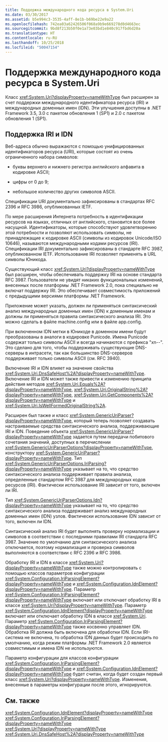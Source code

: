 ```yaml
---
title: Поддержка международного кода ресурса в System.Uri
ms.date: 03/30/2017
ms.assetid: b5e994c3-3535-4aff-8e1b-b69be22e9a22
ms.openlocfilehash: 742ea03a62426506f068a9b9e669278d0d4663ec
ms.sourcegitcommit: 9bd8f213b50f0e1a73e03bd1e840c917fbd6d20a
ms.translationtype: HT
ms.contentlocale: ru-RU
ms.lasthandoff: 10/25/2018
ms.locfileid: "50047154"
---
```

# <a name="international-resource-identifier-support-in-systemuri"></a>Поддержка международного кода ресурса в System.Uri
Класс <xref:System.Uri?displayProperty=nameWithType> был расширен за счет поддержки международного идентификатора ресурса (IRI) и международных доменных имен (IDN). Эти улучшения доступны в .NET Framework 3.5, 3.0 с пакетом обновления 1 (SP1) и 2.0 с пакетом обновления 1 (SP1).  
  
## <a name="iri-and-idn-support"></a>Поддержка IRI и IDN  
 Веб-адреса обычно выражаются с помощью унифицированных идентификаторов ресурса (URI), которые состоят из очень ограниченного набора символов:  
  
-   буквы верхнего и нижнего регистра английского алфавита в кодировке ASCII;  
  
-   цифры от 0 до 9;  
  
-   небольшое количество других символов ASCII.  
  
 Спецификации URI документально зафиксированы в стандартах RFC 2396 и RFC 3986, опубликованных IETF.  
  
 По мере расширения Интернета потребность в идентификации ресурсов на языках, отличных от английского, становится все более насущной. Идентификаторы, которые способствуют удовлетворению этой потребности и позволяют использовать символы, не принадлежащие к кодировке ASCII (символы из кодировок Unicode/ISO 10646), называются международными кодами ресурсов (IRI). Спецификации IRI документально зафиксированы в стандарте RFC 3987, опубликованном IETF. Использование IRI позволяет применять в URL символы Юникода.  
  
 Существующий класс <xref:System.Uri?displayProperty=nameWithType> был расширен, чтобы обеспечивать поддержку IRI на основе стандарта RFC 3987. Пользователи не увидят никаких функциональных изменений, внесенных после платформы .NET Framework 2.0, пока специально не включат поддержку IRI. Это обеспечивает совместимость приложений с предыдущими версиями платформы .NET Framework.  
  
 Приложение может указать, должен ли применяться синтаксический анализ международных доменных имен (IDN) к доменным именам и должны ли применяться правила синтаксического анализа IRI. Это можно сделать в файле machine.config или в файле app.config.  
  
 При включенном IDN метки в Юникоде в доменном имени будут преобразованы в аналоги в кодировке Punicode. Имена Punicode содержат только символы ASCII и всегда начинаются с префикса "xn--". Это сделано для того, чтобы поддерживать существующие DNS-серверы в интрасети, так как большинство DNS-серверов поддерживает только символы ASCII (см. RFC 3940).  
  
 Включение IRI и IDN влияет на значение свойства <xref:System.Uri.DnsSafeHost%2A?displayProperty=nameWithType>. Включение IRI и IDN может также привести к изменению принципа действия методов <xref:System.Uri.Equals%2A?displayProperty=nameWithType>, <xref:System.Uri.OriginalString%2A?displayProperty=nameWithType>, <xref:System.Uri.GetComponents%2A?displayProperty=nameWithType> и <xref:System.Uri.IsWellFormedOriginalString%2A>.  
  
 Расширен был также и класс <xref:System.GenericUriParser?displayProperty=nameWithType>, который теперь позволяет создавать настраиваемые средства синтаксического анализа, поддерживающие IRI и IDN. Поведение объекта <xref:System.GenericUriParser?displayProperty=nameWithType> задается путем передачи побитового сочетания значений, доступных в перечислении <xref:System.GenericUriParserOptions?displayProperty=nameWithType>, конструктору <xref:System.GenericUriParser?displayProperty=nameWithType>. Тип <xref:System.GenericUriParserOptions.IriParsing?displayProperty=nameWithType> указывает на то, что средство синтаксического анализа поддерживает правила анализа, определенные стандартом RFC 3987 для международных кодов ресурсов (IRI). Фактически использование IRI зависит от того, включен ли IRI.  
  
 Тип <xref:System.GenericUriParserOptions.Idn?displayProperty=nameWithType> указывает на то, что средство синтаксического анализа поддерживает анализ международных доменных имен (IDN) узлов. Фактически использование IDN зависит от того, включен ли IDN.  
  
 Синтаксический анализ IRI будет выполнять проверку нормализации и символов в соответствии с последними правилами IRI стандарта RFC 3987. Значение по умолчанию для синтаксического анализа отключается, поэтому нормализация и проверка символов выполняются в соответствии с RFC 2396 и RFC 3986.  
  
 Обработку IRI и IDN в классе <xref:System.Uri?displayProperty=nameWithType> также можно контролировать с помощью классов параметров конфигурации <xref:System.Configuration.IriParsingElement?displayProperty=nameWithType> и <xref:System.Configuration.IdnElement?displayProperty=nameWithType>. Параметр <xref:System.Configuration.IriParsingElement?displayProperty=nameWithType> включает или отключает обработку IRI в классе <xref:System.Uri?displayProperty=nameWithType>. Параметр <xref:System.Configuration.IdnElement?displayProperty=nameWithType> включает или отключает обработку IDN в классе <xref:System.Uri>. Параметр <xref:System.Configuration.IriParsingElement?displayProperty=nameWithType> также косвенно управляет IDN. Обработка IRI должна быть включена для обработки IDN. Если IRI-система не включена, то обработка IDN данных будет происходить по умолчанию, когда режим платформы .NET Framework 2.0 является совместимым и имена IDN не используются.  
  
 Параметр конфигурации для классов конфигурации <xref:System.Configuration.IriParsingElement?displayProperty=nameWithType> и <xref:System.Configuration.IdnElement?displayProperty=nameWithType> будет считан, когда будет создан первый класс <xref:System.Uri?displayProperty=nameWithType>. Изменения, внесенные в параметры конфигурации после этого, игнорируются.  
  
## <a name="see-also"></a>См. также  
 <xref:System.Configuration.IdnElement?displayProperty=nameWithType>  
 <xref:System.Configuration.IriParsingElement?displayProperty=nameWithType>  
 <xref:System.Uri?displayProperty=nameWithType>  
 <xref:System.Uri.DnsSafeHost%2A?displayProperty=nameWithType>
